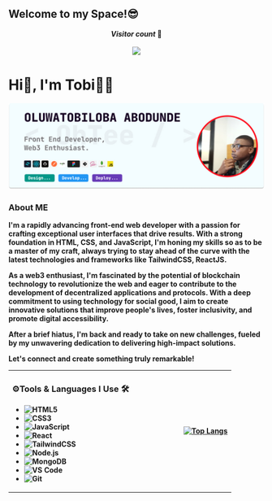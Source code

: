 ## Welcome to my Space!😎

<p align="center"> 
   <strong> <i> Visitor count </i> 🤫 <strong>
  <br><br>
  <img src="https://profile-counter.glitch.me/OhTobiloba/count.svg" />
</p>

# Hi👋, I'm Tobi👨‍💻

![My Banner](./Github-banner.jpg)

### About ME
I'm a rapidly advancing front-end web developer with a passion for crafting exceptional user interfaces that drive results. With a strong foundation in HTML, CSS, and JavaScript, I'm honing my skills so as to be a master of my craft, always trying to stay ahead of the curve with the latest technologies and frameworks like TailwindCSS, ReactJS.
<p> As a web3 enthusiast, I'm fascinated by the potential of blockchain technology to revolutionize the web and eager to contribute to the development of decentralized applications and protocols. With a deep commitment to using technology for social good, I aim to create innovative solutions that improve people's lives, foster inclusivity, and promote digital accessibility. </p>
<p> After a brief hiatus, I'm back and ready to take on new challenges, fueled by my unwavering dedication to delivering high-impact solutions. </p>
Let's connect and create something truly remarkable!


<table>
  <tr>
    <td>
      <h3>⚙️Tools & Languages I Use 🛠️</h3>
      <ul>
        <li>
          <img src="https://img.shields.io/badge/HTML5-E34F26?style=for-the-badge&logo=html5&logoColor=white" alt="HTML5" />
        </li>
        <li>
          <img src="https://img.shields.io/badge/CSS3-1572B6?style=for-the-badge&logo=css3&logoColor=white" alt="CSS3" />
        </li>
        <li>
          <img src="https://img.shields.io/badge/JavaScript-F7DF1E?style=for-the-badge&logo=javascript&logoColor=black" alt="JavaScript" />
        </li>
        <li>
          <img src="https://img.shields.io/badge/React-61DAFB?style=for-the-badge&logo=react&logoColor=black" alt="React" />
        </li>
        <li>
          <img src="https://img.shields.io/badge/TailwindCSS-38B2AC?style=for-the-badge&logo=tailwind-css&logoColor=white" alt="TailwindCSS" />
        </li>
        <li>
          <img src="https://img.shields.io/badge/Node.js-339933?style=for-the-badge&logo=node-dot-js&logoColor=white" alt="Node.js" />
        </li>
        <li>
          <img src="https://img.shields.io/badge/MongoDB-47A248?style=for-the-badge&logo=mongodb&logoColor=white" alt="MongoDB" />
        </li>
         <li>
          <img src="https://img.shields.io/badge/VS%20Code-007ACC?style=for-the-badge&logo=visual-studio-code&logoColor=white" alt="VS Code" />
        </li>
        <li>
          <img src="https://img.shields.io/badge/Git-F05032?style=for-the-badge&logo=git&logoColor=white" alt="Git" />
        </li>
      </ul>
    </td>
    <td style="padding-left: 100px;">
      <a href="https://github.com/OhTobiloba/github-readme-stats">
        <img src="https://github-readme-stats.vercel.app/api/top-langs/?username=OhTobiloba&layout=donut" alt="Top Langs" />
      </a>
    </td>
  </tr>
</table>





<!--[![Top Langs](https://github-readme-stats.vercel.app/api/top-langs/?username=OhTobiloba&layout=donut)](https://github.com/OhTobiloba/github-readme-stats)</div>




![Tobi's GitHub stats](https://github-readme-stats.vercel.app/api?username=OhTobiloba&show_icons=true&theme=radical)



<!--
**OhTobiloba/OhTobiloba** is a ✨ _special_ ✨ repository because its `README.md` (this file) appears on your GitHub profile.

Here are some ideas to get you started:

- 🔭 I’m currently working on ...
- 🌱 I’m currently learning ...
- 👯 I’m looking to collaborate on ...
- 🤔 I’m looking for help with ...
- 💬 Ask me about ...
- 📫 How to reach me: ...
- 😄 Pronouns: ...
- ⚡ Fun fact: ...
-->
